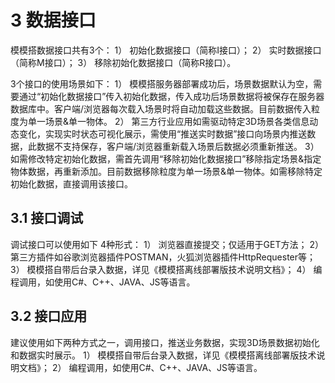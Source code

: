 # 3    数据接口

模模搭数据接口共有3个：
1）	初始化数据接口（简称I接口）；
2）	实时数据接口（简称M接口）；
3）	移除初始化数据接口（简称R接口）。

3个接口的使用场景如下：
1）	模模搭服务器部署成功后，场景数据默认为空，需要通过“初始化数据接口”传入初始化数据，传入成功后场景数据将被保存在服务器数据库中。客户端/浏览器每次载入场景时将自动加载这些数据。目前数据传入粒度为单一场景&单一物体。
2）	第三方行业应用如需驱动特定3D场景各类信息动态变化，实现实时状态可视化展示，需使用“推送实时数据”接口向场景内推送数据，此数据不支持保存，客户端/浏览器重新载入场景后数据必须重新推送。
3）	如需修改特定初始化数据，需首先调用“移除初始化数据接口”移除指定场景&指定物体数据，再重新添加。目前数据移除粒度为单一场景&单一物体。如需移除特定初始化数据，直接调用该接口。

## 3.1 	接口调试
调试接口可以使用如下 4种形式： 
1）	浏览器直接提交；仅适用于GET方法；
2）	第三方插件如谷歌浏览器插件POSTMAN，火狐浏览器插件HttpRequester等；
3）	模模搭自带后台录入数据，详见《模模搭离线部署版技术说明文档》；
4）	编程调用，如使用C#、C++、JAVA、JS等语言。
## 3.2 	接口应用
建议使用如下两种方式之一，调用接口，推送业务数据，实现3D场景数据初始化和数据实时展示。
1）	模模搭自带后台录入数据，详见《模模搭离线部署版技术说明文档》；
2）	编程调用，如使用C#、C++、JAVA、JS等语言。
